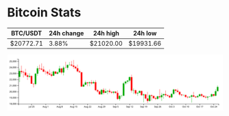 # Bitcoin Stats

BTC/USDT|24h change|24h high|24h low|
|---|---|---|---|
|$20772.71|3.88%|$21020.00|$19931.66|

<img src="./chart.svg">
